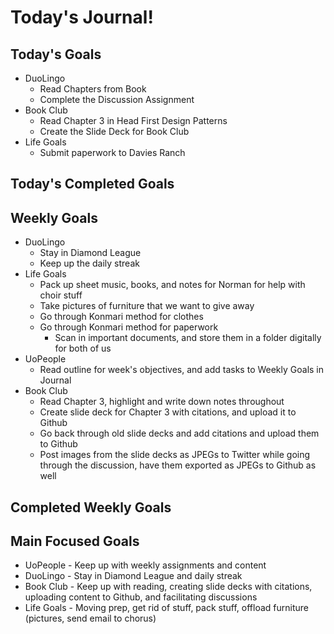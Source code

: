 # Today's Journal!

## Today's Goals

- DuoLingo
  - Read Chapters from Book
  - Complete the Discussion Assignment
- Book Club
  - Read Chapter 3 in Head First Design Patterns
  - Create the Slide Deck for Book Club
- Life Goals
  - Submit paperwork to Davies Ranch

## Today's Completed Goals



## Weekly Goals

- DuoLingo
  - Stay in Diamond League
  - Keep up the daily streak
- Life Goals
  - Pack up sheet music, books, and notes for Norman for help with choir stuff
  - Take pictures of furniture that we want to give away
  - Go through Konmari method for clothes
  - Go through Konmari method for paperwork
    - Scan in important documents, and store them in a folder digitally for both of us
- UoPeople
  - Read outline for week's objectives, and add tasks to Weekly Goals in Journal
- Book Club
  - Read Chapter 3, highlight and write down notes throughout
  - Create slide deck for Chapter 3 with citations, and upload it to Github
  - Go back through old slide decks and add citations and upload them to Github
  - Post images from the slide decks as JPEGs to Twitter while going through the discussion, have them exported as JPEGs to Github as well

## Completed Weekly Goals



## Main Focused Goals

- UoPeople - Keep up with weekly assignments and content
- DuoLingo - Stay in Diamond League and daily streak
- Book Club - Keep up with reading, creating slide decks with citations, uploading content to Github, and facilitating discussions
- Life Goals - Moving prep, get rid of stuff, pack stuff, offload furniture (pictures, send email to chorus)
